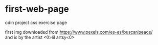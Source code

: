# first-web-page

odin project css exercise page

first img downloaded from https://www.pexels.com/es-es/buscar/peace/ and is by the artist <0>lil artsy<0>
